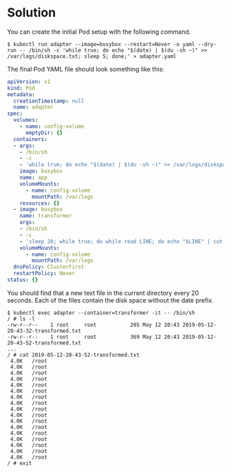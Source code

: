 # Solution

You can create the initial Pod setup with the following command.

```shell
$ kubectl run adapter --image=busybox --restart=Never -o yaml --dry-run -- /bin/sh -c 'while true; do echo "$(date) | $(du -sh ~)" >> /var/logs/diskspace.txt; sleep 5; done;' > adapter.yaml
```
The final Pod YAML file should look something like this:

```yaml
apiVersion: v1
kind: Pod
metadata:
  creationTimestamp: null
  name: adapter
spec:
  volumes:
    - name: config-volume
      emptyDir: {}
  containers:
  - args:
    - /bin/sh
    - -c
    - 'while true; do echo "$(date) | $(du -sh ~)" >> /var/logs/diskspace.txt; sleep 5; done;'
    image: busybox
    name: app
    volumeMounts:
      - name: config-volume
        mountPath: /var/logs
    resources: {}
  - image: busybox
    name: transformer
    args:
    - /bin/sh
    - -c
    - 'sleep 20; while true; do while read LINE; do echo "$LINE" | cut -f2 -d"|" >> $(date +%Y-%m-%d-%H-%M-%S)-transformed.txt; done < /var/logs/diskspace.txt; sleep 20; done;'
    volumeMounts:
      - name: config-volume
        mountPath: /var/logs
  dnsPolicy: ClusterFirst
  restartPolicy: Never
status: {}
```
You should find that a new text file in the current directory every 20 seconds. Each of the files contain the disk space without the date prefix.

```shell
$ kubectl exec adapter --container=transformer -it -- /bin/sh
/ # ls -l
-rw-r--r--    1 root     root           205 May 12 20:43 2019-05-12-20-43-32-transformed.txt
-rw-r--r--    1 root     root           369 May 12 20:43 2019-05-12-20-43-52-transformed.txt
...
/ # cat 2019-05-12-20-43-52-transformed.txt
 4.0K	/root
 4.0K	/root
 4.0K	/root
 4.0K	/root
 4.0K	/root
 4.0K	/root
 4.0K	/root
 4.0K	/root
 4.0K	/root
 4.0K	/root
 4.0K	/root
 4.0K	/root
 4.0K	/root
 4.0K	/root
 4.0K	/root
 4.0K	/root
 4.0K	/root
/ # exit
```